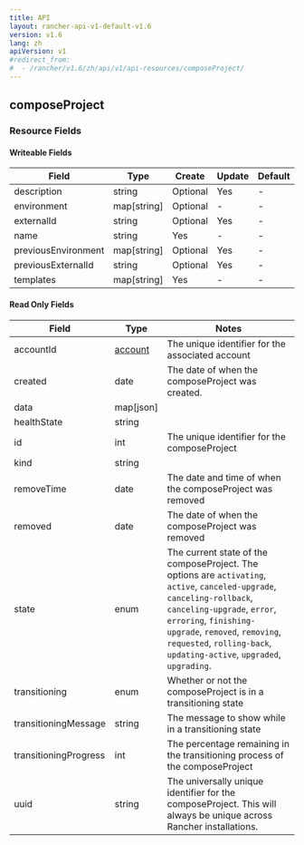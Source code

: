 ```yaml
---
title: API
layout: rancher-api-v1-default-v1.6
version: v1.6
lang: zh
apiVersion: v1
#redirect_from:
#  - /rancher/v1.6/zh/api/v1/api-resources/composeProject/
---
```


## composeProject



### Resource Fields

#### Writeable Fields

Field | Type | Create | Update | Default | Notes
---|---|---|---|---|---
description | string | Optional | Yes | - | 
environment | map[string] | Optional | - | - | 
externalId | string | Optional | Yes | - | 
name | string | Yes | - | - | 
previousEnvironment | map[string] | Optional | Yes | - | 
previousExternalId | string | Optional | Yes | - | 
templates | map[string] | Yes | - | - | 


#### Read Only Fields

Field | Type   | Notes
---|---|---
accountId | [account]({{site.baseurl}}/rancher/{{page.version}}/{{page.lang}}/api/{{page.apiVersion}}/api-resources/account/)  | The unique identifier for the associated account
created | date  | The date of when the composeProject was created.
data | map[json]  | 
healthState | string  | 
id | int  | The unique identifier for the composeProject
kind | string  | 
removeTime | date  | The date and time of when the composeProject was removed
removed | date  | The date of when the composeProject was removed
state | enum  | The current state of the composeProject. The options are `activating`, `active`, `canceled-upgrade`, `canceling-rollback`, `canceling-upgrade`, `error`, `erroring`, `finishing-upgrade`, `removed`, `removing`, `requested`, `rolling-back`, `updating-active`, `upgraded`, `upgrading`.
transitioning | enum  | Whether or not the composeProject is in a transitioning state
transitioningMessage | string  | The message to show while in a transitioning state
transitioningProgress | int  | The percentage remaining in the transitioning process of the composeProject
uuid | string  | The universally unique identifier for the composeProject. This will always be unique across Rancher installations.


<br>
